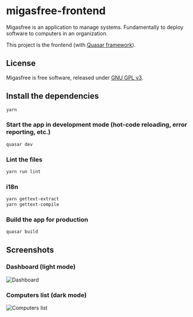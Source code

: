 # migasfree-frontend

Migasfree is an application to manage systems. Fundamentally to deploy software to computers in an organization.

This project is the frontend (with [Quasar framework](https://quasar.dev/)).

## License

Migasfree is free software, released under [GNU GPL v3](https://github.com/migasfree/migasfree-frontend/blob/master/LICENSE).

## Install the dependencies

```bash
yarn
```

### Start the app in development mode (hot-code reloading, error reporting, etc.)

```bash
quasar dev
```

### Lint the files

```bash
yarn run lint
```

### i18n

```bash
yarn gettext-extract
yarn gettext-compile
```

### Build the app for production

```bash
quasar build
```

## Screenshots

### Dashboard (light mode)

![Dashboard](https://github.com/migasfree/migasfree-frontend/blob/master/screenshots/dashboard.png)

### Computers list (dark mode)

![Computers list](https://github.com/migasfree/migasfree-frontend/blob/master/screenshots/computers_list.png)
